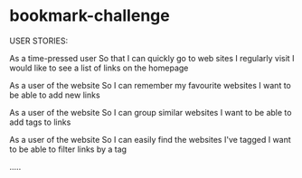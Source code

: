 # bookmark-challenge

USER STORIES:

As a time-pressed user
So that I can quickly go to web sites I regularly visit
I would like to see a list of links on the homepage

As a user of the website
So I can remember my favourite websites
I want to be able to add new links

As a user of the website
So I can group similar websites
I want to be able to add tags to links

As a user of the website
So I can easily find the websites I've tagged
I want to be able to filter links by a tag

.....
